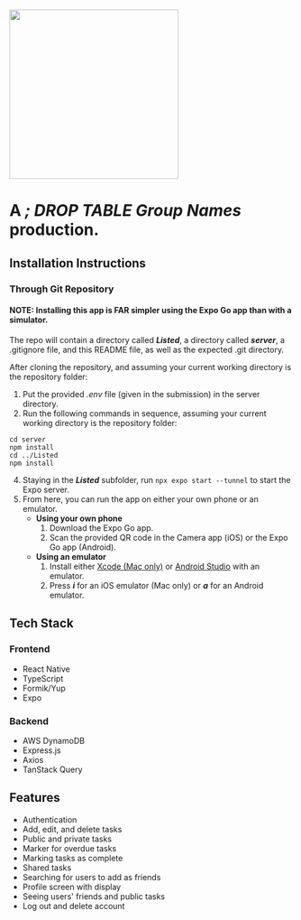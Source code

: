 # <image src="Listed/assets/appicon.png" width=300 height=300>
# A _**; DROP TABLE Group Names**_ production.

## Installation Instructions
### Through Git Repository
#### NOTE: Installing this app is **FAR** simpler using the Expo Go app than with a simulator.
The repo will contain a directory called _**Listed**_, a directory called _**server**_, a .gitignore file, and this README file, as well as the expected .git directory.

After cloning the repository, and assuming your current working directory is the repository folder:  
1. Put the provided *.env* file (given in the submission) in the server directory.
2. Run the following commands in sequence, assuming your current working directory is the repository folder:
```
cd server
npm install
cd ../Listed
npm install
```
4. Staying in the _**Listed**_ subfolder, run ``` npx expo start --tunnel ``` to start the Expo server.
5. From here, you can run the app on either your own phone or an emulator.
    - **Using your own phone**
        1. Download the Expo Go app.
        2. Scan the provided QR code in the Camera app (iOS) or the Expo Go app (Android).
    - **Using an emulator**
        1. Install either [Xcode (Mac only)](https://developer.apple.com/documentation/safari-developer-tools/installing-xcode-and-simulators) or [Android Studio](https://developers.google.com/privacy-sandbox/relevance/setup/android/download#:~:text=Install%20the%20latest%20Canary%20build,it%20isn't%20already%20installed.) with an emulator.
        2. Press _**i**_ for an iOS emulator (Mac only) or _**a**_ for an Android emulator.
      
## Tech Stack
### Frontend
- React Native  
- TypeScript  
- Formik/Yup  
- Expo

### Backend
- AWS DynamoDB  
- Express.js  
- Axios  
- TanStack Query

## Features
- Authentication  
- Add, edit, and delete tasks
- Public and private tasks
- Marker for overdue tasks
- Marking tasks as complete
- Shared tasks
- Searching for users to add as friends
- Profile screen with display 
- Seeing users' friends and public tasks
- Log out and delete account
